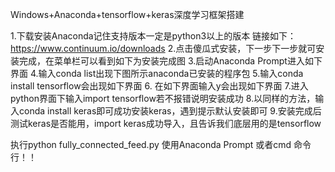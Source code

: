 
Windows+Anaconda+tensorflow+keras深度学习框架搭建

1.下载安装Anaconda记住支持版本一定是python3以上的版本
链接如下：https://www.continuum.io/downloads
2.点击傻瓜式安装，下一步下一步就可安装完成，在菜单栏可以看到如下为安装完成图
3.启动Anaconda Prompt进入如下界面
4.输入conda list出现下图所示anaconda已安装的程序包
5.输入conda install tensorflow会出现如下界面
6. 在如下界面输入y会出现如下界面
7.进入python界面下输入import tensorflow若不报错说明安装成功
8.以同样的方法，输入conda install keras即可成功安装keras，遇到提示默认安装即可
9.安装完成后测试keras是否能用，import keras成功导入，且告诉我们底层用的是tensorflow

执行python fully_connected_feed.py 使用Anaconda Prompt 或者cmd 命令行！！